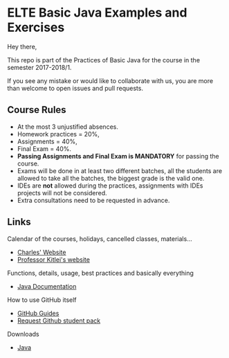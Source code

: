 # ELTE Basic Java Examples and Exercises

Hey there,

This repo is part of the Practices of Basic Java for the course in the semester 2017-2018/1.

If you see any mistake or would like to collaborate with us, you are more than welcome to open issues and pull requests.

## Course Rules
* At the most 3 unjustified absences.
* Homework practices = 20%,
* Assignments =  40%,
* Final Exam = 40%.
* **Passing Assignments and Final Exam is MANDATORY** for passing the course.
* Exams will be done in at least two different batches, all the students are allowed to take all the batches, the biggest grade is the valid one.
* IDEs are **not** allowed during the practices, assignments with IDEs projects will not be considered.
* Extra consultations need to be requested in advance.

## Links
Calendar of the courses, holidays, cancelled classes, materials...
* [Charles' Website](ferraricharles.github.io)
* [Professor Kitlei's website](http://kitlei.web.elte.hu/)

Functions, details, usage, best practices and basically everything

* [Java Documentation](http://docs.oracle.com/javase/8/docs/)

How to use GitHub itself
* [GitHub Guides](https://guides.github.com/)
* [Request Github student pack](https://education.github.com/)

Downloads
* [Java](https://java.com/download/)
